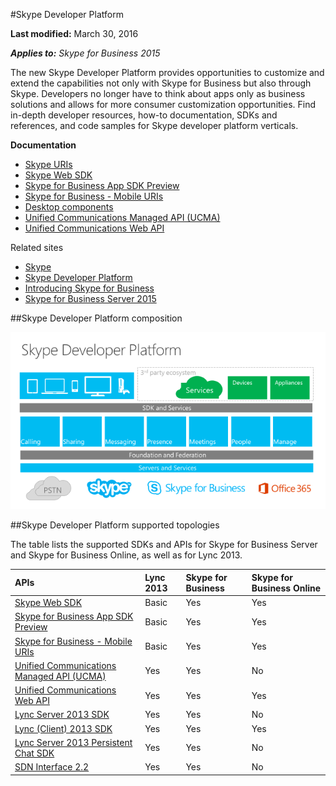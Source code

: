 #Skype Developer Platform

 **Last modified:** March 30, 2016

 _**Applies to:** Skype for Business 2015_

 The new Skype Developer Platform provides opportunities to customize and extend the capabilities not only with Skype for Business but also through Skype. Developers no longer have to think about apps only as business solutions and allows for more consumer customization opportunities. Find in-depth developer resources, how-to documentation, SDKs and references, and code samples for Skype developer platform verticals.

 **Documentation**

- [Skype URIs](https://msdn.microsoft.com/en-us/library/office/dn745878.aspx)
- [Skype Web SDK](WebSDK/SkypeWebSDK.md)
- [Skype for Business App SDK Preview](AppSDK/SkypeAppSDK.md)
- [Skype for Business - Mobile URIs](Skype-For-Business-Uris/SfBMobileURI.md)
- [Desktop components](https://msdn.microsoft.com/en-us/library/office/jj933180.aspx)
- [Unified Communications Managed API (UCMA)](https://msdn.microsoft.com/en-us/library/office/dn454984.aspx)
- [Unified Communications Web API](ucwa/UnifiedCommunicationsWebAPI2_0.md)


Related sites 
- [Skype](http://www.skype.com/en/)
- [Skype Developer Platform](http://dev.office.com/skype)
- [Introducing Skype for Business](http://blogs.skype.com/2014/11/11/introducing-skype-for-business/)
- [Skype for Business Server 2015](https://technet.microsoft.com/en-us/library/gg398616.aspx)

##Skype Developer Platform composition

![Skype developer platform](images/SkypeDevPlatform.png)

##Skype Developer Platform supported topologies

The table lists the supported SDKs and APIs for Skype for Business Server and Skype for Business Online, as well as for Lync 2013.

|**APIs**|**Lync 2013**|**Skype for Business**|**Skype for Business Online**|
|:-----|:-----|:-----|:-----|
|[Skype Web SDK](WebSDK/SkypeWebSDK.md)|Basic|Yes|Yes|
|[Skype for Business App SDK Preview](AppSDK/SkypeAppSDK.md)|Basic|Yes|Yes|
|[Skype for Business - Mobile URIs](Skype-For-Business-Uris/SfBMobileURI.md)|Basic|Yes|Yes|
|[Unified Communications Managed API (UCMA)](https://msdn.microsoft.com/en-us/library/office/dn454984.aspx)|Yes|Yes|No|
|[Unified Communications Web API](ucwa/UnifiedCommunicationsWebAPI2_0.md)|Yes|Yes|Yes|
|[Lync Server 2013 SDK](https://msdn.microsoft.com/en-us/library/office/dn454964.aspx)|Yes|Yes|No|
|[Lync (Client) 2013 SDK](https://msdn.microsoft.com/en-us/library/office/jj933180.aspx)|Yes|Yes|Yes|
|[Lync Server 2013 Persistent Chat SDK](https://msdn.microsoft.com/en-us/library/office/dn454982.aspx)|Yes|Yes|No|
|[SDN Interface 2.2](https://msdn.microsoft.com/en-us/library/office/dn785131.aspx)|Yes|Yes|No|
